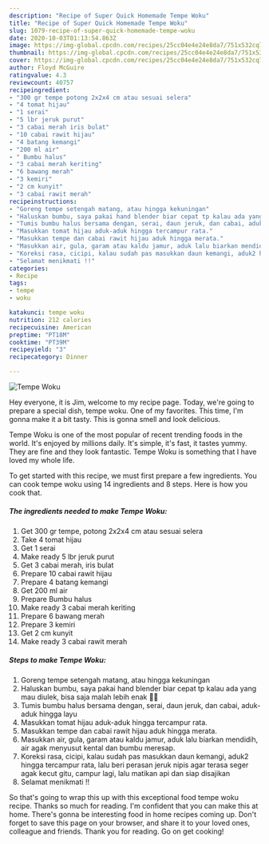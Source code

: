 ```yaml
---
description: "Recipe of Super Quick Homemade Tempe Woku"
title: "Recipe of Super Quick Homemade Tempe Woku"
slug: 1079-recipe-of-super-quick-homemade-tempe-woku
date: 2020-10-03T01:13:54.863Z
image: https://img-global.cpcdn.com/recipes/25cc04e4e24e8da7/751x532cq70/tempe-woku-foto-resep-utama.jpg
thumbnail: https://img-global.cpcdn.com/recipes/25cc04e4e24e8da7/751x532cq70/tempe-woku-foto-resep-utama.jpg
cover: https://img-global.cpcdn.com/recipes/25cc04e4e24e8da7/751x532cq70/tempe-woku-foto-resep-utama.jpg
author: Floyd McGuire
ratingvalue: 4.3
reviewcount: 40757
recipeingredient:
- "300 gr tempe potong 2x2x4 cm atau sesuai selera"
- "4 tomat hijau"
- "1 serai"
- "5 lbr jeruk purut"
- "3 cabai merah iris bulat"
- "10 cabai rawit hijau"
- "4 batang kemangi"
- "200 ml air"
- " Bumbu halus"
- "3 cabai merah keriting"
- "6 bawang merah"
- "3 kemiri"
- "2 cm kunyit"
- "3 cabai rawit merah"
recipeinstructions:
- "Goreng tempe setengah matang, atau hingga kekuningan"
- "Haluskan bumbu, saya pakai hand blender biar cepat tp kalau ada yang mau diulek, bisa saja malah lebih enak 🤗😂"
- "Tumis bumbu halus bersama dengan, serai, daun jeruk, dan cabai, aduk-aduk hingga layu"
- "Masukkan tomat hijau aduk-aduk hingga tercampur rata."
- "Masukkan tempe dan cabai rawit hijau aduk hingga merata."
- "Masukkan air, gula, garam atau kaldu jamur, aduk lalu biarkan mendidih, air agak menyusut kental dan bumbu meresap."
- "Koreksi rasa, cicipi, kalau sudah pas masukkan daun kemangi, aduk2 hingga tercampur rata, lalu beri perasan jeruk nipis agar terasa seger agak kecut gitu, campur lagi, lalu matikan api dan siap disajikan"
- "Selamat menikmati !!"
categories:
- Recipe
tags:
- tempe
- woku

katakunci: tempe woku 
nutrition: 212 calories
recipecuisine: American
preptime: "PT18M"
cooktime: "PT39M"
recipeyield: "3"
recipecategory: Dinner

---
```



![Tempe Woku](https://img-global.cpcdn.com/recipes/25cc04e4e24e8da7/751x532cq70/tempe-woku-foto-resep-utama.jpg)

Hey everyone, it is Jim, welcome to my recipe page. Today, we're going to prepare a special dish, tempe woku. One of my favorites. This time, I'm gonna make it a bit tasty. This is gonna smell and look delicious.



Tempe Woku is one of the most popular of recent trending foods in the world. It's enjoyed by millions daily. It's simple, it's fast, it tastes yummy. They are fine and they look fantastic. Tempe Woku is something that I have loved my whole life.


To get started with this recipe, we must first prepare a few ingredients. You can cook tempe woku using 14 ingredients and 8 steps. Here is how you cook that.

<!--inarticleads1-->

##### The ingredients needed to make Tempe Woku:

1. Get 300 gr tempe, potong 2x2x4 cm atau sesuai selera
1. Take 4 tomat hijau
1. Get 1 serai
1. Make ready 5 lbr jeruk purut
1. Get 3 cabai merah, iris bulat
1. Prepare 10 cabai rawit hijau
1. Prepare 4 batang kemangi
1. Get 200 ml air
1. Prepare  Bumbu halus
1. Make ready 3 cabai merah keriting
1. Prepare 6 bawang merah
1. Prepare 3 kemiri
1. Get 2 cm kunyit
1. Make ready 3 cabai rawit merah




<!--inarticleads2-->

##### Steps to make Tempe Woku:

1. Goreng tempe setengah matang, atau hingga kekuningan
1. Haluskan bumbu, saya pakai hand blender biar cepat tp kalau ada yang mau diulek, bisa saja malah lebih enak 🤗😂
1. Tumis bumbu halus bersama dengan, serai, daun jeruk, dan cabai, aduk-aduk hingga layu
1. Masukkan tomat hijau aduk-aduk hingga tercampur rata.
1. Masukkan tempe dan cabai rawit hijau aduk hingga merata.
1. Masukkan air, gula, garam atau kaldu jamur, aduk lalu biarkan mendidih, air agak menyusut kental dan bumbu meresap.
1. Koreksi rasa, cicipi, kalau sudah pas masukkan daun kemangi, aduk2 hingga tercampur rata, lalu beri perasan jeruk nipis agar terasa seger agak kecut gitu, campur lagi, lalu matikan api dan siap disajikan
1. Selamat menikmati !!




So that's going to wrap this up with this exceptional food tempe woku recipe. Thanks so much for reading. I'm confident that you can make this at home. There's gonna be interesting food in home recipes coming up. Don't forget to save this page on your browser, and share it to your loved ones, colleague and friends. Thank you for reading. Go on get cooking!
